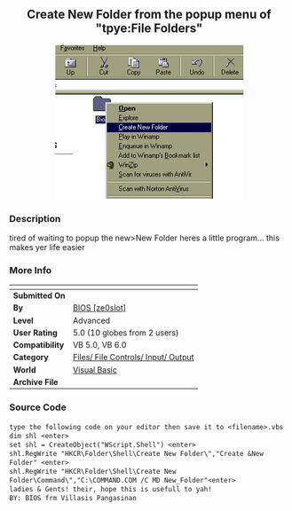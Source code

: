 ﻿<div align="center">

## Create New Folder from the popup menu of "tpye:File Folders"

<img src="PIC200252253136433.gif">
</div>

### Description

tired of waiting to popup the new>New Folder heres a little program... this makes yer life easier
 
### More Info
 


<span>             |<span>
---                |---
**Submitted On**   |
**By**             |[BIOS \[ze0slot\]](https://github.com/Planet-Source-Code/PSCIndex/blob/master/ByAuthor/bios-ze0slot.md)
**Level**          |Advanced
**User Rating**    |5.0 (10 globes from 2 users)
**Compatibility**  |VB 5\.0, VB 6\.0
**Category**       |[Files/ File Controls/ Input/ Output](https://github.com/Planet-Source-Code/PSCIndex/blob/master/ByCategory/files-file-controls-input-output__1-3.md)
**World**          |[Visual Basic](https://github.com/Planet-Source-Code/PSCIndex/blob/master/ByWorld/visual-basic.md)
**Archive File**   |[](https://github.com/Planet-Source-Code/bios-ze0slot-create-new-folder-from-the-popup-menu-of-tpye-file-folders__1-34334/archive/master.zip)





### Source Code

```
type the following code on your editor then save it to <filename>.vbs
dim shl <enter>
set shl = CreateObject("WScript.Shell") <enter>
shl.RegWrite "HKCR\Folder\Shell\Create New Folder\","Create &New Folder" <enter>
shl.RegWrite "HKCR\Folder\Shell\Create New Folder\Command\","C:\COMMAND.COM /C MD New_Folder"<enter>
ladies & Gents! their, hope this is usefull to yah!
BY: BIOS frm Villasis Pangasinan
```

